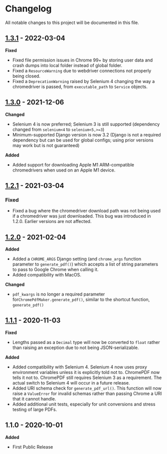 # Changelog

All notable changes to this project will be documented in this file.


## [1.3.1](https://github.com/imsweb/django-chromepdf/tree/1.3.1) - 2022-03-04

**Fixed**

- Fixed file permission issues in Chrome 99+ by storing user data and crash dumps into local folder instead of global folder.
- Fixed a `ResourceWarning` due to webdriver connections not properly being closed.
- Fixed a `DeprecationWarning` raised by Selenium 4 changing the way a chromedriver is passed, from `executable_path` to `Service` objects.


## [1.3.0](https://github.com/imsweb/django-chromepdf/tree/1.3.0) - 2021-12-06

**Changed**

- Selenium 4 is now preferred; Selenium 3 is still supported (dependency changed from `selenium<4` to `selenium<5,>=3`)
- Minimum-supported Django version is now 3.2 (Django is not a required dependency but can be used for global configs; using prior versions may work but is not guaranteed)

**Added**

- Added support for downloading Apple M1 ARM-compatible chromedrivers when used on an Apple M1 device.


## [1.2.1](https://github.com/imsweb/django-chromepdf/tree/1.2.1) - 2021-03-04

### Fixed

- Fixed a bug where the chromedriver download path was not being used if a chromedriver was just downloaded. This bug was introduced in 1.2.0. Earlier versions are not affected.


## [1.2.0](https://github.com/imsweb/django-chromepdf/tree/1.2.0) - 2021-02-04

**Added**

- Added a `CHROME_ARGS` Django setting (and `chrome_args` function parameter to `generate_pdf()`) which accepts a list of string parameters to pass to Google Chrome when calling it.
- Added compatibility with MacOS.

**Changed**

- `pdf_kwargs` is no longer a required parameter for`ChromePdfMaker.generate_pdf()`, similar to the shortcut function, `generate_pdf()`


## [1.1.1](https://github.com/imsweb/django-chromepdf/tree/1.1.1) - 2020-11-03

**Fixed**

- Lengths passed as a `Decimal` type will now be converted to `float` rather than raising an exception due to not being JSON-serializable.

**Added**

- Added compatibility with Selenium 4. Selenium 4 now uses proxy environment variables unless it is explicitly told not to. ChromePDF now tells it not to. ChromePDF still requires Selenium 3 as a requirement. The actual switch to Selenium 4 will occur in a future release.
- Added URI schema check for `generate_pdf_url()`. This function will now raise a `ValueError` for invalid schemas rather than passing Chrome a URI that it cannot handle.
- Added additional unit tests, especially for unit conversions and stress testing of large PDFs.


## 1.1.0 - 2020-10-01

**Added**

- First Public Release

